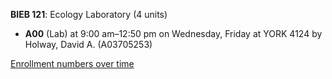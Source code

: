 **BIEB 121**: Ecology Laboratory (4 units)

- **A00** (Lab) at 9:00 am–12:50 pm on Wednesday, Friday at YORK 4124 by Holway, David A. (A03705253)

[Enrollment numbers over time](./BIEB121.tsv)
